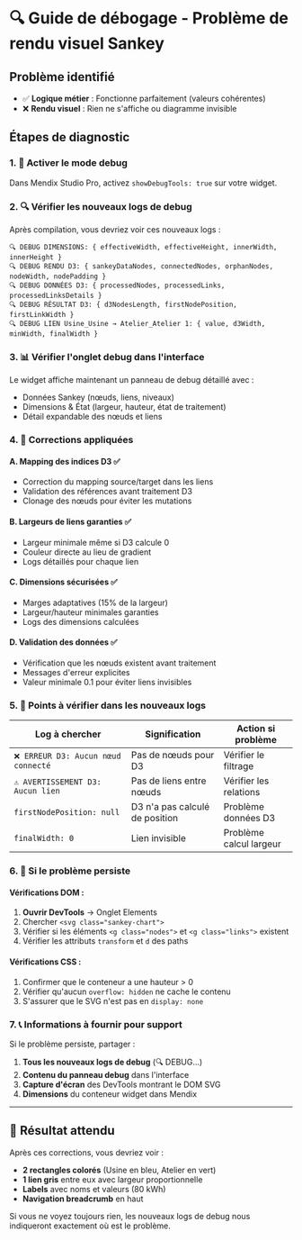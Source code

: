# 🔍 Guide de débogage - Problème de rendu visuel Sankey

## Problème identifié
- ✅ **Logique métier** : Fonctionne parfaitement (valeurs cohérentes)
- ❌ **Rendu visuel** : Rien ne s'affiche ou diagramme invisible

## Étapes de diagnostic

### 1. 🎯 Activer le mode debug
Dans Mendix Studio Pro, activez `showDebugTools: true` sur votre widget.

### 2. 🔍 Vérifier les nouveaux logs de debug
Après compilation, vous devriez voir ces nouveaux logs :

```
🔍 DEBUG DIMENSIONS: { effectiveWidth, effectiveHeight, innerWidth, innerHeight }
🔍 DEBUG RENDU D3: { sankeyDataNodes, connectedNodes, orphanNodes, nodeWidth, nodePadding }
🔍 DEBUG DONNÉES D3: { processedNodes, processedLinks, processedLinksDetails }
🔍 DEBUG RÉSULTAT D3: { d3NodesLength, firstNodePosition, firstLinkWidth }
🔍 DEBUG LIEN Usine_Usine → Atelier_Atelier 1: { value, d3Width, minWidth, finalWidth }
```

### 3. 📊 Vérifier l'onglet debug dans l'interface
Le widget affiche maintenant un panneau de debug détaillé avec :
- Données Sankey (nœuds, liens, niveaux)
- Dimensions & État (largeur, hauteur, état de traitement)
- Détail expandable des nœuds et liens

### 4. 🔧 Corrections appliquées

#### A. **Mapping des indices D3** ✅
- Correction du mapping source/target dans les liens
- Validation des références avant traitement D3
- Clonage des nœuds pour éviter les mutations

#### B. **Largeurs de liens garanties** ✅
- Largeur minimale même si D3 calcule 0
- Couleur directe au lieu de gradient
- Logs détaillés pour chaque lien

#### C. **Dimensions sécurisées** ✅
- Marges adaptatives (15% de la largeur)
- Largeur/hauteur minimales garanties
- Logs des dimensions calculées

#### D. **Validation des données** ✅
- Vérification que les nœuds existent avant traitement
- Messages d'erreur explicites
- Valeur minimale 0.1 pour éviter liens invisibles

### 5. 🎯 Points à vérifier dans les nouveaux logs

| Log à chercher | Signification | Action si problème |
|---------------|---------------|-------------------|
| `❌ ERREUR D3: Aucun nœud connecté` | Pas de nœuds pour D3 | Vérifier le filtrage |
| `⚠️ AVERTISSEMENT D3: Aucun lien` | Pas de liens entre nœuds | Vérifier les relations |
| `firstNodePosition: null` | D3 n'a pas calculé de position | Problème données D3 |
| `finalWidth: 0` | Lien invisible | Problème calcul largeur |

### 6. 🚀 Si le problème persiste

#### Vérifications DOM :
1. **Ouvrir DevTools** → Onglet Elements
2. Chercher `<svg class="sankey-chart">` 
3. Vérifier si les éléments `<g class="nodes">` et `<g class="links">` existent
4. Vérifier les attributs `transform` et `d` des paths

#### Vérifications CSS :
1. Confirmer que le conteneur a une hauteur > 0
2. Vérifier qu'aucun `overflow: hidden` ne cache le contenu
3. S'assurer que le SVG n'est pas en `display: none`

### 7. 📞 Informations à fournir pour support

Si le problème persiste, partager :
1. **Tous les nouveaux logs de debug** (🔍 DEBUG...)
2. **Contenu du panneau debug** dans l'interface
3. **Capture d'écran** des DevTools montrant le DOM SVG
4. **Dimensions** du conteneur widget dans Mendix

---

## 🎯 Résultat attendu

Après ces corrections, vous devriez voir :
- **2 rectangles colorés** (Usine en bleu, Atelier en vert)
- **1 lien gris** entre eux avec largeur proportionnelle
- **Labels** avec noms et valeurs (80 kWh)
- **Navigation breadcrumb** en haut

Si vous ne voyez toujours rien, les nouveaux logs de debug nous indiqueront exactement où est le problème. 